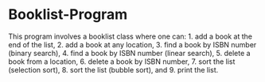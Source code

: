 # Booklist-Program
This program involves a booklist class where one can: 1.  add a book at the end of the list, 2. add a book at any location, 3. find a book by ISBN number (binary search), 4. find a book by ISBN number (linear search), 5. delete a book from a location, 6. delete a book by ISBN number, 7. sort the list (selection sort), 8. sort the list (bubble sort), and 9. print the list.
